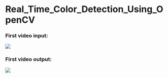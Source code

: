 # Real_Time_Color_Detection_Using_OpenCV

### First video input:
<img src="https://media.giphy.com/media/v1sBDYrLjvEN4Kg88b/giphy.gif">

### First video output:
<img src="https://media.giphy.com/media/4qvM30PKbnykC5Ik8W/giphy.gif">
<!--
### Second video input:
![Demo File](https://media.giphy.com/media/JVNT3fVfrro5cFsJ6p/giphy.gif)
### Second video output:
![Demo File](https://media.giphy.com/media/DlXJ8gS0wg4iJlxCyS/giphy.gif)
-->
